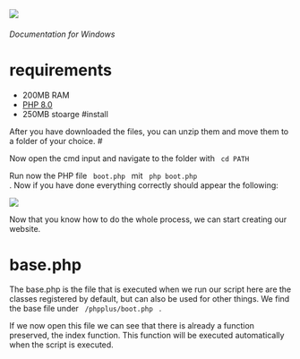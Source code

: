 
<img src= "https://github.com/phpPlus-Officiall/phpPlus/blob/main/baselogo.jpg">



<h6> Documentation for Windows</h6>

# requirements
 -  200MB RAM
 -  <a href= "https://www.php.net/downloads.php"> PHP 8.0 </a>
 -  250MB  stoarge
#install 

After you have downloaded the files, you can unzip them and move them to a folder of your choice. #

Now open the cmd input and navigate to the folder with <code> cd PATH </code>


   
 Run now the PHP file <code> boot.php </code> mit <code> php boot.php </code> . Now if you have done everything correctly should appear the following:


<img src= "https://github.com/phpPlus-Officiall/phpPlus/blob/main/screens/boot.png">
 
Now that you know how to do the whole process, we can start creating our website.

# base.php

The base.php is the file that is executed when we run our script here are the classes registered by default, but can also be used for other things. 
We find the base file under <code> /phpplus/boot.php </code> .

If we now open this file we can see that there is already a function preserved, the index function. This function will be executed automatically when the script is executed.




